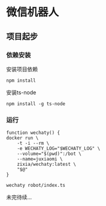 # 微信机器人

## 项目起步

### 依赖安装

安装项目依赖

    npm install

    
安装ts-node

    npm install -g ts-node

    

### 运行

    function wechaty() {
    docker run \
        -t -i --rm \
        -e WECHATY_LOG="$WECHATY_LOG" \
        --volume="$(pwd)":/bot \
        --name=juxiaomi \
        zixia/wechaty:latest \
        "$@"
    }

    wechaty robot/index.ts

未完待续...
